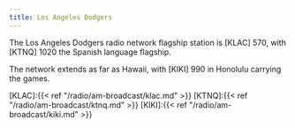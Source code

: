 ```yaml
---
title: Los Angeles Dodgers
---
```

The Los Angeles Dodgers radio network flagship station is
[KLAC] 570, with [KTNQ] 1020 the Spanish language flagship.

The network extends as far as Hawaii,
with [KIKI] 990 in Honolulu carrying the games.

[KLAC]:{{< ref "/radio/am-broadcast/klac.md" >}}
[KTNQ]:{{< ref "/radio/am-broadcast/ktnq.md" >}}
[KIKI]:{{< ref "/radio/am-broadcast/kiki.md" >}}

